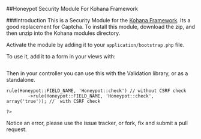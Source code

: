 ##Honeypot Security Module For Kohana Framework

###Introduction
This is a Security Module for the [Kohana Framework](http://kohanaframework.org). Its a good replacement for Captcha.
To install this module, download the zip, and then unzip into the Kohana modules directory.

Activate the module by adding it to your <code>application/bootstrap.php</code> file.

To use it, add it to a form in your views with:

<pre><code><?php echo Honeypot::make() ?></code></pre>

Then in your controller you can use this with the Validation library, or as a standalone.

<pre><code><?php
// Stand alone without CSRF check
if ( ! Honeypot::check())
{
	// not valid
}

// Stand alone with CSRF check
if ( ! Honeypot::check(true))
{
	// not valid
}

// Validation
$post = Validation($_POST)
		->rule(Honeypot::FIELD_NAME, 'Honeypot::check') // without CSRF check
		->rule(Honeypot::FIELD_NAME, 'Honeypot::check', array('true')); //  with CSRF check

?></code></pre>

Notice an error, please use the issue tracker, or fork, fix and submit a pull request. 
